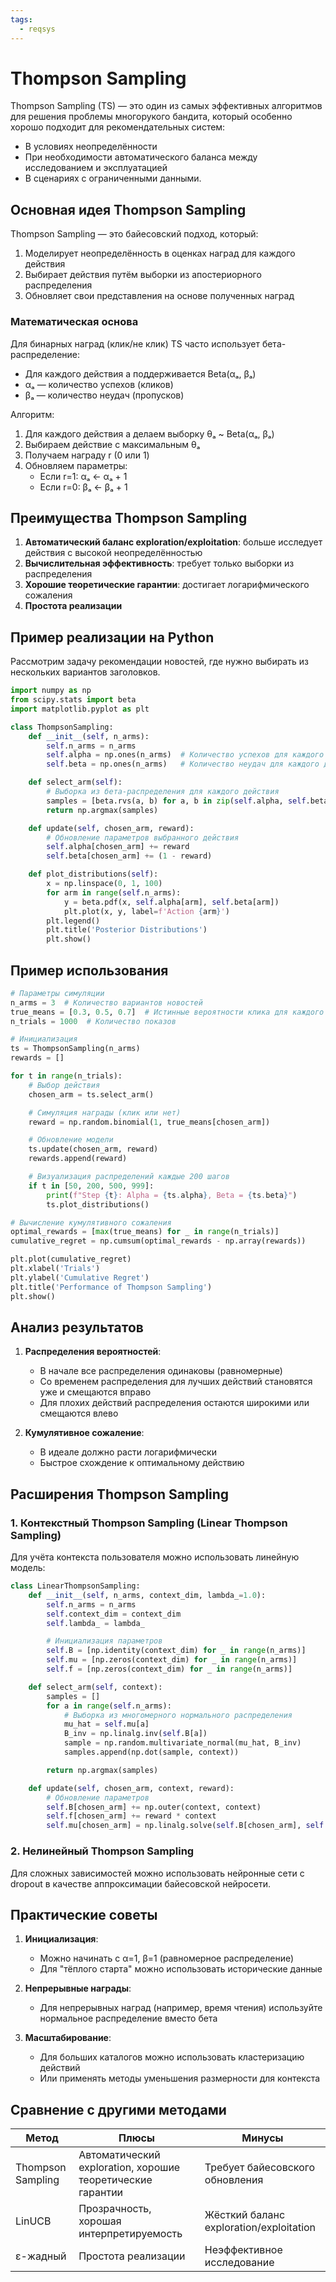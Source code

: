 ```yaml
---
tags:
  - reqsys
---
```


# Thompson Sampling

Thompson Sampling (TS) — это один из самых эффективных алгоритмов для решения проблемы многорукого бандита, который особенно хорошо подходит для рекомендательных систем:

- В условиях неопределённости
- При необходимости автоматического баланса между исследованием и эксплуатацией
- В сценариях с ограниченными данными.

## Основная идея Thompson Sampling

Thompson Sampling — это байесовский подход, который:

1. Моделирует неопределённость в оценках наград для каждого действия
2. Выбирает действия путём выборки из апостериорного распределения
3. Обновляет свои представления на основе полученных наград

### Математическая основа

Для бинарных наград (клик/не клик) TS часто использует бета-распределение:

- Для каждого действия a поддерживается Beta(αₐ, βₐ)
- αₐ — количество успехов (кликов)
- βₐ — количество неудач (пропусков)

Алгоритм:

1. Для каждого действия a делаем выборку θₐ ~ Beta(αₐ, βₐ)
2. Выбираем действие с максимальным θₐ
3. Получаем награду r (0 или 1)
4. Обновляем параметры:
   - Если r=1: αₐ ← αₐ + 1
   - Если r=0: βₐ ← βₐ + 1

## Преимущества Thompson Sampling

1. **Автоматический баланс exploration/exploitation**: больше исследует действия с высокой неопределённостью
2. **Вычислительная эффективность**: требует только выборки из распределения
3. **Хорошие теоретические гарантии**: достигает логарифмического сожаления
4. **Простота реализации**

## Пример реализации на Python

Рассмотрим задачу рекомендации новостей, где нужно выбирать из нескольких вариантов заголовков.

```python
import numpy as np
from scipy.stats import beta
import matplotlib.pyplot as plt

class ThompsonSampling:
    def __init__(self, n_arms):
        self.n_arms = n_arms
        self.alpha = np.ones(n_arms)  # Количество успехов для каждого действия
        self.beta = np.ones(n_arms)   # Количество неудач для каждого действия

    def select_arm(self):
        # Выборка из бета-распределения для каждого действия
        samples = [beta.rvs(a, b) for a, b in zip(self.alpha, self.beta)]
        return np.argmax(samples)

    def update(self, chosen_arm, reward):
        # Обновление параметров выбранного действия
        self.alpha[chosen_arm] += reward
        self.beta[chosen_arm] += (1 - reward)

    def plot_distributions(self):
        x = np.linspace(0, 1, 100)
        for arm in range(self.n_arms):
            y = beta.pdf(x, self.alpha[arm], self.beta[arm])
            plt.plot(x, y, label=f'Action {arm}')
        plt.legend()
        plt.title('Posterior Distributions')
        plt.show()
```

## Пример использования

```python
# Параметры симуляции
n_arms = 3  # Количество вариантов новостей
true_means = [0.3, 0.5, 0.7]  # Истинные вероятности клика для каждого варианта
n_trials = 1000  # Количество показов

# Инициализация
ts = ThompsonSampling(n_arms)
rewards = []

for t in range(n_trials):
    # Выбор действия
    chosen_arm = ts.select_arm()

    # Симуляция награды (клик или нет)
    reward = np.random.binomial(1, true_means[chosen_arm])

    # Обновление модели
    ts.update(chosen_arm, reward)
    rewards.append(reward)

    # Визуализация распределений каждые 200 шагов
    if t in [50, 200, 500, 999]:
        print(f"Step {t}: Alpha = {ts.alpha}, Beta = {ts.beta}")
        ts.plot_distributions()

# Вычисление кумулятивного сожаления
optimal_rewards = [max(true_means) for _ in range(n_trials)]
cumulative_regret = np.cumsum(optimal_rewards - np.array(rewards))

plt.plot(cumulative_regret)
plt.xlabel('Trials')
plt.ylabel('Cumulative Regret')
plt.title('Performance of Thompson Sampling')
plt.show()
```

## Анализ результатов

1. **Распределения вероятностей**:

   - В начале все распределения одинаковы (равномерные)
   - Со временем распределения для лучших действий становятся уже и смещаются вправо
   - Для плохих действий распределения остаются широкими или смещаются влево

2. **Кумулятивное сожаление**:
   - В идеале должно расти логарифмически
   - Быстрое схождение к оптимальному действию

## Расширения Thompson Sampling

### 1. Контекстный Thompson Sampling (Linear Thompson Sampling)

Для учёта контекста пользователя можно использовать линейную модель:

```python
class LinearThompsonSampling:
    def __init__(self, n_arms, context_dim, lambda_=1.0):
        self.n_arms = n_arms
        self.context_dim = context_dim
        self.lambda_ = lambda_

        # Инициализация параметров
        self.B = [np.identity(context_dim) for _ in range(n_arms)]
        self.mu = [np.zeros(context_dim) for _ in range(n_arms)]
        self.f = [np.zeros(context_dim) for _ in range(n_arms)]

    def select_arm(self, context):
        samples = []
        for a in range(self.n_arms):
            # Выборка из многомерного нормального распределения
            mu_hat = self.mu[a]
            B_inv = np.linalg.inv(self.B[a])
            sample = np.random.multivariate_normal(mu_hat, B_inv)
            samples.append(np.dot(sample, context))

        return np.argmax(samples)

    def update(self, chosen_arm, context, reward):
        # Обновление параметров
        self.B[chosen_arm] += np.outer(context, context)
        self.f[chosen_arm] += reward * context
        self.mu[chosen_arm] = np.linalg.solve(self.B[chosen_arm], self.f[chosen_arm])
```

### 2. Нелинейный Thompson Sampling

Для сложных зависимостей можно использовать нейронные сети с dropout в качестве аппроксимации байесовской нейросети.

## Практические советы

1. **Инициализация**:

   - Можно начинать с α=1, β=1 (равномерное распределение)
   - Для "тёплого старта" можно использовать исторические данные

2. **Непрерывные награды**:

   - Для непрерывных наград (например, время чтения) используйте нормальное распределение вместо бета

3. **Масштабирование**:
   - Для больших каталогов можно использовать кластеризацию действий
   - Или применять методы уменьшения размерности для контекста

## Сравнение с другими методами

| Метод             | Плюсы                                                      | Минусы                                  |
| ----------------- | ---------------------------------------------------------- | --------------------------------------- |
| Thompson Sampling | Автоматический exploration, хорошие теоретические гарантии | Требует байесовского обновления         |
| LinUCB            | Прозрачность, хорошая интерпретируемость                   | Жёсткий баланс exploration/exploitation |
| ε-жадный          | Простота реализации                                        | Неэффективное исследование              |

